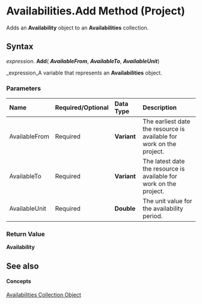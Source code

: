 
# Availabilities.Add Method (Project)

Adds an  **Availability** object to an **Availabilities** collection.


## Syntax

 _expression_. **Add**( **_AvailableFrom_**,  **_AvailableTo_**,  **_AvailableUnit_**) 

 _expression_A variable that represents an  **Availabilities** object.


### Parameters



|**Name**|**Required/Optional**|**Data Type**|**Description**|
|:-----|:-----|:-----|:-----|
|AvailableFrom|Required| **Variant**|The earliest date the resource is available for work on the project.|
|AvailableTo|Required| **Variant**| The latest date the resource is available for work on the project.|
|AvailableUnit|Required| **Double**|The unit value for the availability period.|

### Return Value

 **Availability**


## See also


#### Concepts


 [Availabilities Collection Object](51224d62-777b-1ae3-a646-ca977464d37d.md)
